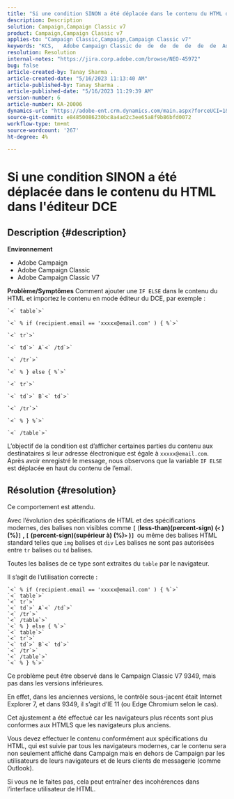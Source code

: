 ```yaml
---
title: "Si une condition SINON a été déplacée dans le contenu du HTML dans l'éditeur du DCE"
description: Description
solution: Campaign,Campaign Classic v7
product: Campaign,Campaign Classic v7
applies-to: "Campaign Classic,Campaign,Campaign Classic v7"
keywords: "KCS, ​ ​ Adobe Campaign Classic de  de  de  de  de  de  de  Adobe Campaign, SI ELSE, HTML, éditeur DCE, résolution des problèmes, V7 9349"
resolution: Resolution
internal-notes: "https://jira.corp.adobe.com/browse/NEO-45972"
bug: false
article-created-by: Tanay Sharma .
article-created-date: "5/16/2023 11:13:40 AM"
article-published-by: Tanay Sharma .
article-published-date: "5/16/2023 11:29:39 AM"
version-number: 6
article-number: KA-20006
dynamics-url: "https://adobe-ent.crm.dynamics.com/main.aspx?forceUCI=1&pagetype=entityrecord&etn=knowledgearticle&id=c7e35ab1-daf3-ed11-8848-6045bd006079"
source-git-commit: e84850086230bc8a4ad2c3ee65a8f9b86bfd0072
workflow-type: tm+mt
source-wordcount: '267'
ht-degree: 4%

---
```


# Si une condition SINON a été déplacée dans le contenu du HTML dans l&#39;éditeur DCE

## Description {#description}


<b>Environnement</b>

- Adobe Campaign
- Adobe Campaign Classic
- Adobe Campaign Classic V7

<b>Problème/Symptômes</b>
Comment ajouter une `IF ELSE` dans le contenu du HTML et importez le contenu en mode éditeur du DCE, par exemple :


```
`<` table`>` 

`<` % if (recipient.email == 'xxxxx@email.com' ) { %`>` 

`<` tr`>` 

`<` td`>` A`<` /td`>` 

`<` /tr`>` 

`<` % } else { %`>` 

`<` tr`>` 

`<` td`>` B`<` td`>` 

`<` /tr`>` 

`<` % } %`>` 

`<` /table`>`
```


L’objectif de la condition est d’afficher certaines parties du contenu aux destinataires si leur adresse électronique est égale à `xxxxx@email.com`. Après avoir enregistré le message, nous observons que la variable `IF ELSE` est déplacée en haut du contenu de l’email.


## Résolution {#resolution}


Ce comportement est attendu.

Avec l’évolution des spécifications de HTML et des spécifications modernes, des balises non visibles comme <b>`[` </b>(<b>less-than)(percent-sign) (`<` )(%)`]` , `[` (percent-sign)(supérieur à) (%)`>` )`]`  </b>ou même des balises HTML standard telles que `img` balises et `div` Les balises ne sont pas autorisées entre `tr` balises ou `td` balises.

Toutes les balises de ce type sont extraites du `table` par le navigateur.

Il s’agit de l’utilisation correcte :


```
`<` % if (recipient.email == 'xxxxx@email.com' ) { %`>` 
`<` table`>` 
`<` tr`>` 
`<` td`>` A`<` /td`>` 
`<` /tr`>` 
`<` /table`>` 
`<` % } else { %`>` 
`<` table`>` 
`<` tr`>` 
`<` td`>` B`<` td`>` 
`<` /tr`>` 
`<` /table`>` 
`<` % } %`>`
```


Ce problème peut être observé dans le Campaign Classic V7 9349, mais pas dans les versions inférieures.

En effet, dans les anciennes versions, le contrôle sous-jacent était Internet Explorer 7, et dans 9349, il s’agit d’IE 11 (ou Edge Chromium selon le cas).

Cet ajustement a été effectué car les navigateurs plus récents sont plus conformes aux HTMLS que les navigateurs plus anciens.

Vous devez effectuer le contenu conformément aux spécifications du HTML, qui est suivie par tous les navigateurs modernes, car le contenu sera non seulement affiché dans Campaign mais en dehors de Campaign par les utilisateurs de leurs navigateurs et de leurs clients de messagerie (comme Outlook).

Si vous ne le faites pas, cela peut entraîner des incohérences dans l’interface utilisateur de HTML.
